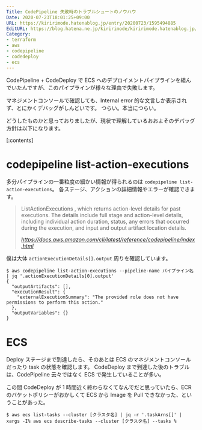 ```yaml
---
Title: CodePipeline 失敗時のトラブルシュートのノウハウ
Date: 2020-07-23T18:01:25+09:00
URL: https://kiririmode.hatenablog.jp/entry/20200723/1595494885
EditURL: https://blog.hatena.ne.jp/kiririmode/kiririmode.hatenablog.jp/atom/entry/26006613602872816
Category:
- terraform
- aws
- codepipeline
- codedeploy
- ecs
---
```


CodePipeline + CodeDeploy で ECS へのデプロイメントパイプラインを組んでいたんですが、このパイプラインが様々な理由で失敗します。

マネジメントコンソールで確認しても、Internal error 的な文言しか表示されず、とにかくデバッグがしんどいです。
つらい。本当につらい。

どうしたものかと思っておりましたが、現状で理解しているおおよそのデバッグ方針は以下になります。

[:contents]

# codepipeline list-action-executions

多分パイプラインの一番粒度の細かい情報が得られるのは `codepipeline list-action-executions`。
各ステージ、アクションの詳細情報やエラーが確認できます。

<!-- textlint-disable -->

> ListActionExecutions , which returns action-level details for past executions. The details include full stage and action-level details, including individual action duration, status, any errors that occurred during the execution, and input and output artifact location details.
> 
> <cite>https://docs.aws.amazon.com/cli/latest/reference/codepipeline/index.html</cite>

<!-- textlint-enable -->

僕は大体 `actionExecutionDetails[].output` 周りを確認しています。

```shell
$ aws codepipeline list-action-executions --pipeline-name パイプライン名 | jq '.actionExecutionDetails[0].output'
{
  "outputArtifacts": [],
  "executionResult": {
    "externalExecutionSummary": "The provided role does not have permissions to perform this action."
  },
  "outputVariables": {}
}
```

# ECS 

Deploy ステージまで到達したら、そのあとは ECS のマネジメントコンソールだったり task の状態を確認します。
CodeDeploy まで到達した後のトラブルは、CodePipeline 云々ではなく ECS で発生していることが多い。

この間 CodeDeploy が 1 時間近く終わらなくてなんでだと思っていたら、ECR のバケットポリシーがおかしくて ECS から Image を Pull できなかった、ということがあった。

```shell
$ aws ecs list-tasks --cluster [クラスタ名] | jq -r '.taskArns[]' | xargs -I% aws ecs describe-tasks --cluster [クラスタ名] --tasks %
```
